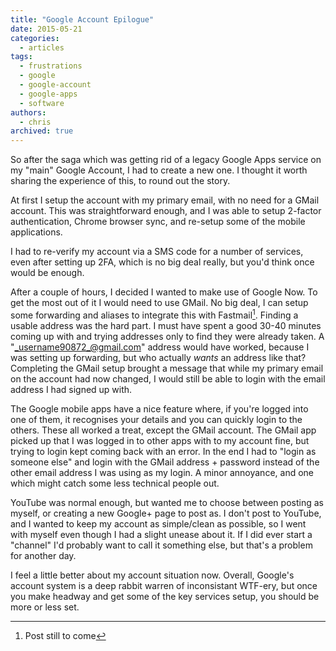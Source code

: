 ```yaml
---
title: "Google Account Epilogue"
date: 2015-05-21
categories:
  - articles
tags:
  - frustrations
  - google
  - google-account
  - google-apps
  - software
authors:
  - chris
archived: true
---
```


So after the saga which was getting rid of a legacy Google Apps service on my "main" Google Account, I had to create a new one. I thought it worth sharing the experience of this, to round out the story.

At first I setup the account with my primary email, with no need for a GMail account. This was straightforward enough, and I was able to setup 2-factor authentication, Chrome browser sync, and re-setup some of the mobile applications.

I had to re-verify my account via a SMS code for a number of services, even after setting up 2FA, which is no big deal really, but you'd think once would be enough.

After a couple of hours, I decided I wanted to make use of Google Now. To get the most out of it I would need to use GMail. No big deal, I can setup some forwarding and aliases to integrate this with Fastmail[^1]. Finding a usable address was the hard part. I must have spent a good 30-40 minutes coming up with and trying addresses only to find they were already taken. A "_username90872_@gmail.com" address would have worked, because I was setting up forwarding, but who actually _wants_ an address like that? Completing the GMail setup brought a message that while my primary email on the account had now changed, I would still be able to login with the email address I had signed up with.

The Google mobile apps have a nice feature where, if you're logged into one of them, it recognises your details and you can quickly login to the others. These all worked a treat, except the GMail account. The GMail app picked up that I was logged in to other apps with to my account fine, but trying to login kept coming back with an error. In the end I had to "login as someone else" and login with the GMail address + password instead of the other email address I was using as my login. A minor annoyance, and one which might catch some less technical people out.

YouTube was normal enough, but wanted me to choose between posting as myself, or creating a new Google+ page to post as. I don't post to YouTube, and I wanted to keep my account as simple/clean as possible, so I went with myself even though I had a slight unease about it. If I did ever start a "channel" I'd probably want to call it something else, but that's a problem for another day.

I feel a little better about my account situation now. Overall, Google's account system is a deep rabbit warren of inconsistant WTF-ery, but once you make headway and get some of the key services setup, you should be more or less set.

[^1]: Post still to come
